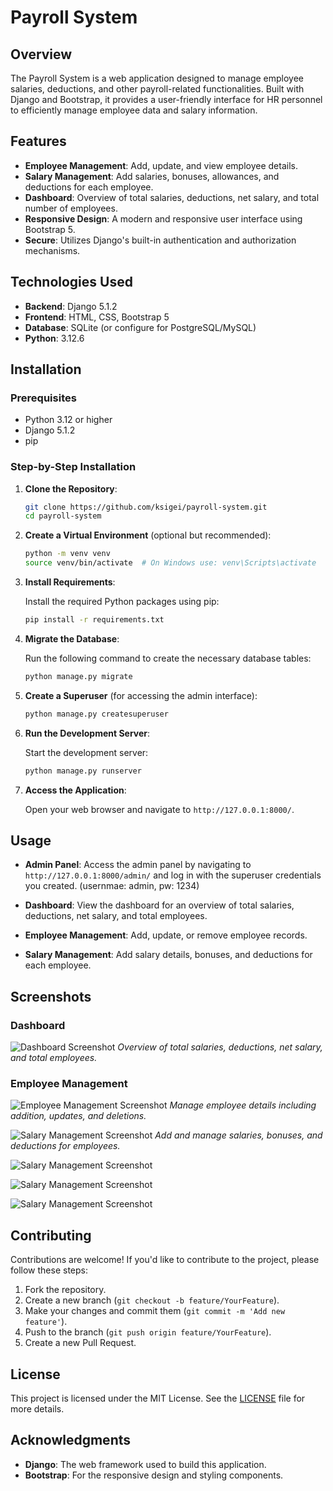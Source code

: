 # Payroll System

## Overview

The Payroll System is a web application designed to manage employee salaries, deductions, and other payroll-related functionalities. Built with Django and Bootstrap, it provides a user-friendly interface for HR personnel to efficiently manage employee data and salary information.

## Features

- **Employee Management**: Add, update, and view employee details.
- **Salary Management**: Add salaries, bonuses, allowances, and deductions for each employee.
- **Dashboard**: Overview of total salaries, deductions, net salary, and total number of employees.
- **Responsive Design**: A modern and responsive user interface using Bootstrap 5.
- **Secure**: Utilizes Django's built-in authentication and authorization mechanisms.

## Technologies Used

- **Backend**: Django 5.1.2
- **Frontend**: HTML, CSS, Bootstrap 5
- **Database**: SQLite (or configure for PostgreSQL/MySQL)
- **Python**: 3.12.6

## Installation

### Prerequisites

- Python 3.12 or higher
- Django 5.1.2
- pip

### Step-by-Step Installation

1. **Clone the Repository**:

   ```bash
   git clone https://github.com/ksigei/payroll-system.git
   cd payroll-system
   ```

2. **Create a Virtual Environment** (optional but recommended):

   ```bash
   python -m venv venv
   source venv/bin/activate  # On Windows use: venv\Scripts\activate
   ```

3. **Install Requirements**:

   Install the required Python packages using pip:

   ```bash
   pip install -r requirements.txt
   ```

4. **Migrate the Database**:

   Run the following command to create the necessary database tables:

   ```bash
   python manage.py migrate
   ```

5. **Create a Superuser** (for accessing the admin interface):

   ```bash
   python manage.py createsuperuser
   ```

6. **Run the Development Server**:

   Start the development server:

   ```bash
   python manage.py runserver
   ```

7. **Access the Application**:

   Open your web browser and navigate to `http://127.0.0.1:8000/`.

## Usage

- **Admin Panel**: Access the admin panel by navigating to `http://127.0.0.1:8000/admin/` and log in with the superuser credentials you created. (usernmae: admin, pw: 1234)

- **Dashboard**: View the dashboard for an overview of total salaries, deductions, net salary, and total employees.
- **Employee Management**: Add, update, or remove employee records.
- **Salary Management**: Add salary details, bonuses, and deductions for each employee.

## Screenshots

### Dashboard
![Dashboard Screenshot](./screenshots/1.jpeg)
*Overview of total salaries, deductions, net salary, and total employees.*

### Employee Management
![Employee Management Screenshot](./screenshots/2.jpeg)
*Manage employee details including addition, updates, and deletions.*

![Salary Management Screenshot](./screenshots/3.jpeg)
*Add and manage salaries, bonuses, and deductions for employees.*

![Salary Management Screenshot](./screenshots/4.jpeg)

![Salary Management Screenshot](./screenshots/5.jpeg)

![Salary Management Screenshot](./screenshots/6.jpeg)
## Contributing

Contributions are welcome! If you'd like to contribute to the project, please follow these steps:

1. Fork the repository.
2. Create a new branch (`git checkout -b feature/YourFeature`).
3. Make your changes and commit them (`git commit -m 'Add new feature'`).
4. Push to the branch (`git push origin feature/YourFeature`).
5. Create a new Pull Request.

## License

This project is licensed under the MIT License. See the [LICENSE](LICENSE) file for more details.

## Acknowledgments

- **Django**: The web framework used to build this application.
- **Bootstrap**: For the responsive design and styling components.